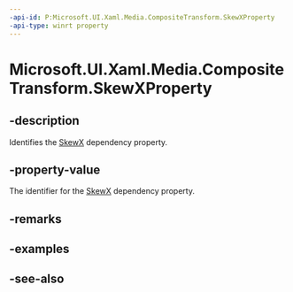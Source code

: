 ```yaml
---
-api-id: P:Microsoft.UI.Xaml.Media.CompositeTransform.SkewXProperty
-api-type: winrt property
---
```


<!-- Property syntax
public Windows.UI.Xaml.DependencyProperty SkewXProperty { get; }
-->

# Microsoft.UI.Xaml.Media.CompositeTransform.SkewXProperty

## -description
Identifies the [SkewX](compositetransform_skewx.md) dependency property.

## -property-value
The identifier for the [SkewX](compositetransform_skewx.md) dependency property.

## -remarks

## -examples

## -see-also
